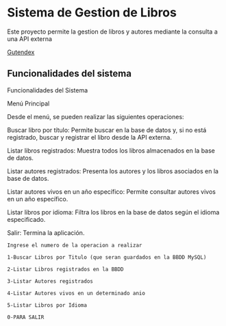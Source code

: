 # Sistema de Gestion de Libros

Este proyecto permite la gestion de libros y autores mediante la consulta a una API externa

[Gutendex](https://gutendex.com)

## Funcionalidades del sistema

Funcionalidades del Sistema

Menú Principal

Desde el menú, se pueden realizar las siguientes operaciones:

Buscar libro por título: Permite buscar en la base de datos y, si no está registrado, buscar y registrar el libro desde la API externa.

Listar libros registrados: Muestra todos los libros almacenados en la base de datos.

Listar autores registrados: Presenta los autores y los libros asociados en la base de datos.

Listar autores vivos en un año específico: Permite consultar autores vivos en un año específico.

Listar libros por idioma: Filtra los libros en la base de datos según el idioma especificado.

Salir: Termina la aplicación.

```
Ingrese el numero de la operacion a realizar

1-Buscar Libros por Titulo (que seran guardados en la BBDD MySQL)

2-Listar Libros registrados en la BBDD

3-Listar Autores registrados

4-Listar Autores vivos en un determinado anio

5-Listar Libros por Idioma

0-PARA SALIR

```
